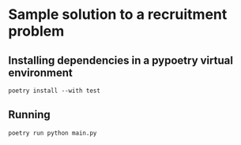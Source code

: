 # Sample solution to a recruitment problem

## Installing dependencies in a pypoetry virtual environment
```shell
poetry install --with test
```

## Running
```shell
poetry run python main.py
```
